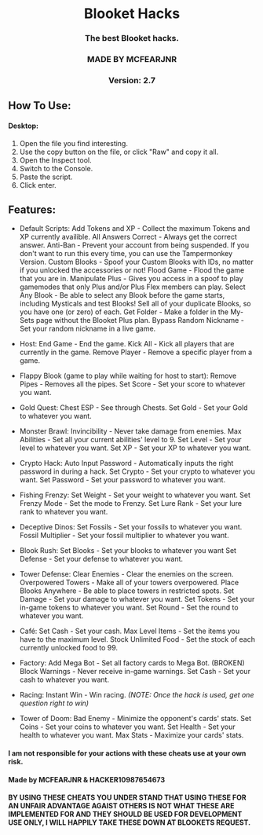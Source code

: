 <h1 align="center">Blooket Hacks</h1>
<h3 align="center">The best Blooket hacks.</h3>
<h3 align="center">MADE BY MCFEARJNR</h3>
<h3 align="center">Version: 2.7

## How To Use:
#### Desktop: 
1. Open the file you find interesting.
2. Use the copy button on the file, or click "Raw" and copy it all.
3. Open the Inspect tool.
4. Switch to the Console.
5. Paste the script.
6. Click enter.

## Features:
- Default Scripts:
Add Tokens and XP</a> - Collect the maximum Tokens and XP currently availible.
All Answers Correct</a> - Always get the correct answer.
Anti-Ban</a> - Prevent your account from being suspended. If you don't want to run this every time, you can use the Tampermonkey Version</a>.
Custom Blooks</a> - Spoof your Custom Blooks with IDs, no matter if you unlocked the accessories or not!
Flood Game</a> - Flood the game that you are in.
Manipulate Plus</a> - Gives you access in a spoof to play gamemodes that only Plus and/or Plus Flex members can play.
Select Any Blook</a> - Be able to select any Blook before the game starts, including Mysticals and test Blooks!
Sell all of your duplicate Blooks, so you have one (or zero) of each.
Get Folder</a> - Make a folder in the My-Sets page without the Blooket Plus plan.
Bypass Random Nickname</a> - Set your random nickname in a live game.


- Host:
End Game</a> - End the game.
Kick All</a> - Kick all players that are currently in the game.
Remove Player</a> - Remove a specific player from a game.


- Flappy Blook (game to play while waiting for host to start):
Remove Pipes</a> - Removes all the pipes.
Set Score</a> - Set your score to whatever you want.


- Gold Quest:
Chest ESP</a> - See through Chests.
Set Gold</a> - Set your Gold to whatever you want.


- Monster Brawl:
Invincibility</a> - Never take damage from enemies.
Max Abilities</a> - Set all your current abilities' level to 9.
Set Level</a> - Set your level to whatever you want.
Set XP</a> - Set your XP to whatever you want.


- Crypto Hack:
Auto Input Password</a> - Automatically inputs the right password in during a hack.
Set Crypto</a> - Set your crypto to whatever you want.
Set Password</a> - Set your password to whatever you want.


- Fishing Frenzy:
Set Weight</a> - Set your weight to whatever you want.
Set Frenzy Mode</a> - Set the mode to Frenzy.
Set Lure Rank</a> - Set your lure rank to whatever you want.


- Deceptive Dinos:
Set Fossils</a> - Set your fossils to whatever you want.
Fossil Multiplier</a> - Set your fossil multiplier to whatever you want.


- Blook Rush:
Set Blooks</a> - Set your blooks to whatever you want
Set Defense</a> - Set your defense to whatever you want.


- Tower Defense:
Clear Enemies</a> - Clear the enemies on the screen.
Overpowered Towers</a> - Make all of your towers overpowered.
Place Blooks Anywhere</a> - Be able to place towers in restricted spots.
Set Damage</a> - Set your damage to whatever you want.
Set Tokens</a> - Set your in-game tokens to whatever you want.
Set Round</a> - Set the round to whatever you want.


- Café:
Set Cash</a> - Set your cash.
Max Level Items</a> - Set the items you have to the maximum level.
Stock Unlimited Food</a> - Set the stock of each currently unlocked food to 99.


- Factory:
Add Mega Bot</a> - Set all factory cards to Mega Bot. (BROKEN)
Block Warnings</a> - Never receive in-game warnings.
Set Cash</a> - Set your cash to whatever you want.


- Racing:
Instant Win</a> - Win racing. <I>(NOTE: Once the hack is used, get one question right to win)</I>


- Tower of Doom:
Bad Enemy</a> - Minimize the opponent's cards' stats.
Set Coins</a> - Set your coins to whatever you want.
Set Health</a> - Set your health to whatever you want.
Max Stats</a> - Maximize your cards' stats.


#### I am not responsible for your actions with these cheats use at your own risk.


#### Made by MCFEARJNR & HACKER10987654673


#### BY USING THESE CHEATS YOU UNDER STAND THAT USING THESE FOR AN UNFAIR ADVANTAGE AGAIST OTHERS IS NOT WHAT THESE ARE IMPLEMENTED FOR AND THEY SHOULD BE USED FOR DEVELOPMENT USE ONLY, I WILL HAPPILY TAKE THESE DOWN AT BLOOKETS REQUEST.



